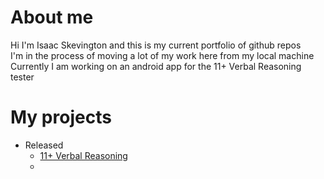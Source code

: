 # About me
Hi I'm Isaac Skevington and this is my current portfolio of github repos  
I'm in the process of moving a lot of my work here from my local machine  
Currently I am working on an android app for the 11+ Verbal Reasoning tester  

# My projects
* Released
  * [11+ Verbal Reasoning](https://github.com/IsaacSkevington/11-Verbal-Reasoning)
  *
